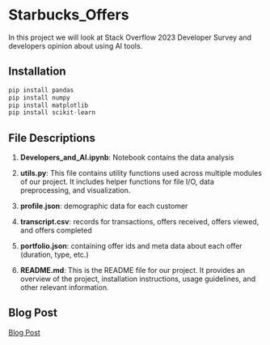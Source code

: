 # Starbucks_Offers

In this project we will look at Stack Overflow 2023 Developer Survey and developers opinion about using AI tools.

## Installation

```python
pip install pandas
pip install numpy
pip install matplotlib
pip install scikit-learn

```

## File Descriptions

1. **Developers_and_AI.ipynb**: Notebook contains the data analysis

2. **utils.py**: This file contains utility functions used across multiple modules of our project. It includes helper functions for file I/O, data preprocessing, and visualization.

3. **profile.json**: demographic data for each customer

4. **transcript.csv**:  records for transactions, offers received, offers viewed, and offers completed

5. **portfolio.json**: containing offer ids and meta data about each offer (duration, type, etc.)
   
6. **README.md**: This is the README file for our project. It provides an overview of the project, installation instructions, usage guidelines, and other relevant information.


## Blog Post
[Blog Post](https://medium.com/@ooomm77/unveiling-starbucks-offers-understanding-customer-preferences-b7f8b01a0fb2)
